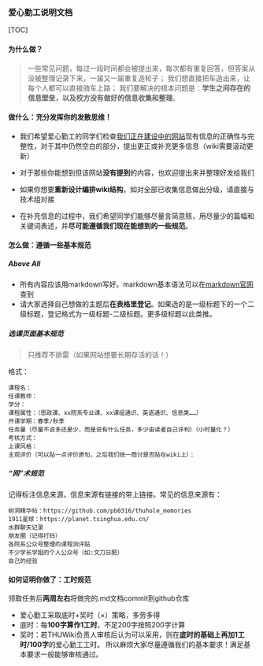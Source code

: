 ### 爱心勤工说明文档

[TOC]
<font size=4></font>

#### 为什么做？
>一些常见问题，每过一段时间都会被提出来，每次都有重复回答，但答案从没被整理记录下来，一届又一届重复造轮子；
我们想直接把车造出来，让每个人都可以直接骑车上路；
我们要解决的根本问题是：**学生之间存在的信息壁垒，以及校方没有做好的信息收集和整理**。


#### 做什么：充分发挥你的发散思维！
- 我们希望爱心勤工的同学们检查[我们正在建设中的网站](https://thu.wiki)现有信息的正确性与完整性，对于其中仍然空白的部分，提出更正或补充更多信息（wiki需要滚动更新）         
  
- 对于那些你能想到但该网站**没有提到**的内容，也欢迎提出来并整理好发给我们

- 如果你想要**重新设计编排wiki结构**，如对全部已收集信息做出分级，请直接与技术组对接

- 在补充信息的过程中，我们希望同学们能够尽量言简意赅，用尽量少的篇幅和关键词表述，并**尽可能遵循我们现在能想到的一些规范**。

#### 怎么做：遵循一些基本规范
##### Above All
- 所有内容应该用markdown写好。markdown基本语法可以在[markdown官网](https://markdown.com.cn/basic-syntax/)查到
- 请大家选择自己想做的主题后**在表格里登记**。如果选的是一级标题下的一个二级标题，登记格式为一级标题-二级标题。更多级标题以此类推。

##### 选课页面基本规范
>只推荐不排雷（如果网站想要长期存活的话！）

格式：

    课程名：
    任课教师：
    学分：
    课程属性：（思政课、xx院系专业课、xx课组通识、英语通识、信息类……）
    开课学期：春季/秋季
    任务量（尽量不说多还是少，而是说有什么任务，多少由读者自己评判）（小时量化？）
    考核方式：
    上课风格：
    主观评价（可以贴一点评价原句，之后我们统一商讨是否贴在wiki上）：

##### “网”术规范
记得标注信息来源，信息来源有链接的带上链接。常见的信息来源有：
    
    树洞精华帖：https://github.com/pb0316/thuhole_memories 
    1911星球：https://planet.tsinghua.edu.cn/ 
    水群聊天记录
    朋友圈（记得打码）
    各院系公众号整理的课程测评贴
    不少学长学姐的个人公众号（如:文刀日肥）
    自己的经验


#### 如何证明你做了：工时规范
领取任务后**两周左右**将做完的.md文档commit到github仓库
- 爱心勤工采取底时+奖时（×）策略，多劳多得
- 底时：每**100字算作1工时**，不足200字按照200字计算
- 奖时：若THUWiki负责人审核后认为可以采用，则在**底时的基础上再加1工时/100字**的爱心勤工工时。
所以麻烦大家尽量遵循我们的基本要求！满足基本要求一般能够审核通过。

